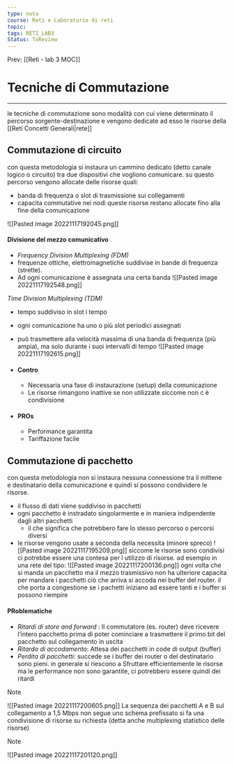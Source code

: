 ```yaml
---
type: nota
course: Reti e Laboratorio di reti
topic: 
tags: RETI_LAB3
Status: ToReview
---
```


Prev: [[Reti - lab 3 MOC]]

# Tecniche di Commutazione
---
le tecniche di commutazione sono modalità con cui viene determinato il percorso sorgente-destinazione e vengono dedicate ad esso le risorse della [[Reti Concetti Generali|rete]]

## Commutazione di circuito
con questa metodologia si instaura un cammino dedicato (detto canale logico o circuito) tra due dispositivi che vogliono comunicare. su questo percorso vengono allocate delle risorse quali: 
- banda di frequenza o slot di trasmissione sui collegamenti
- capacita commutative nei nodi
queste risorse restano allocate fino alla fine della comunicazione

![[Pasted image 20221117192045.png]]



#### Divisione del mezzo comunicativo
- _Frequency Division Multiplexing (FDM)_
- frequenze ottiche, elettromagnetiche suddivise in bande di frequenza (strette). 
- Ad ogni comunicazione è assegnata una certa banda
![[Pasted image 20221117192548.png]]

_Time Division Multiplexing (TDM)_ 
- tempo suddiviso in slot i tempo 
- ogni comunicazione ha uno o più slot periodici assegnati 
- può trasmettere alla velocità massima di una banda di frequenza (più ampia), ma solo durante i suoi intervalli di tempo
![[Pasted image 20221117192615.png]]


- #### Contro
	- Necessaria una fase di instaurazione (setup) della comunicazione 
	- Le risorse rimangono inattive se non utilizzate siccome non c è condivisione
- #### PROs
	- Performance garantita
	- Tariffazione facile


## Commutazione di pacchetto 
con questa metodologia non si instaura nessuna connessione tra il mittene e destinatario della comunicazione e quindi si possono condividere le risorse.
 - il flusso di dati viene suddiviso in pacchetti 
 - ogni pacchetto è instradato singolarmente e in maniera indipendente dagli altri pacchetti
	 - il che significa che potrebbero fare lo stesso percorso o  percorsi diversi
 - le risorse vengono usate a seconda della necessita (minore spreco)
![[Pasted image 20221117195209.png]]
siccome le risorse sono condivisi ci potrebbe essere una contesa per l utilizzo di risorse. ad esempio in una rete del tipo:
![[Pasted image 20221117200136.png]]
ogni volta che si manda un pacchetto ma il mezzo trasmissivo non ha ulteriore capacita per mandare i pacchetti ciò che arriva si accoda nei buffer del router.  il che porta a congestione se i pachetti iniziano ad essere tanti e i buffer si possono riempire 

#### PRoblematiche
- _Ritardi di store and forward_ : Il commutatore (es. router) deve ricevere l’intero pacchetto prima di poter cominciare a trasmettere il primo bit del pacchetto sul collegamento in uscita
- _Ritardo di accodamento_: Attesa dei pacchetti in code di output (buffer)
- _Perdita di pacchetti_: succede se i buffer dei router o del destinatario sono pieni.
in generale si riescono a Sfruttare efficientemente le risorse ma le performance non sono garantite, ci potrebbero essere quindi dei ritardi

> [!note]
> ![[Pasted image 20221117200605.png]]
>La sequenza dei pacchetti A e B sul collegamento a 1,5 Mbps non segue uno schema prefissato si fa una  condivisione di risorse su richiesta (detta anche multiplexing statistico delle risorse)


>[!note]
>![[Pasted image 20221117201120.png]]

